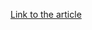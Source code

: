 [Link to the article](https://blog.yoroi.company/research/the-arsenal-behind-the-australian-parliament-hack/)
